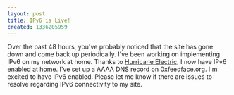 ```yaml
---
layout: post
title: IPv6 is Live!
created: 1336205959
---
```

Over the past 48 hours, you've probably noticed that the site has gone down and come back up periodically. I've been working on implementing IPv6 on my network at home. Thanks to <a href="http://he.net/" target="_blank">Hurricane Electric</a>, I now have IPv6 enabled at home. I've set up a AAAA DNS record on 0xfeedface.org. I'm excited to have IPv6 enabled. Please let me know if there are issues to resolve regarding IPv6 connectivity to my site.
